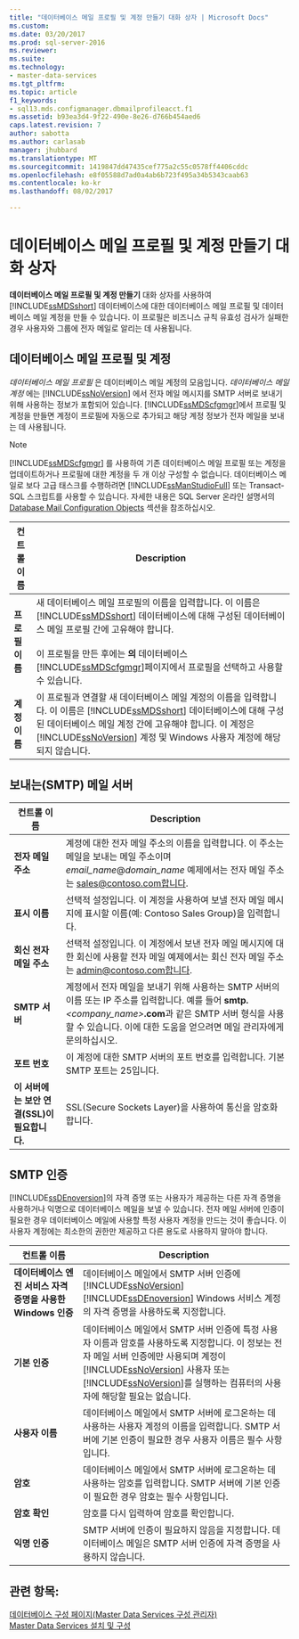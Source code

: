 ```yaml
---
title: "데이터베이스 메일 프로필 및 계정 만들기 대화 상자 | Microsoft Docs"
ms.custom: 
ms.date: 03/20/2017
ms.prod: sql-server-2016
ms.reviewer: 
ms.suite: 
ms.technology:
- master-data-services
ms.tgt_pltfrm: 
ms.topic: article
f1_keywords:
- sql13.mds.configmanager.dbmailprofileacct.f1
ms.assetid: b93ea3d4-9f22-490e-8e26-d766b454aed6
caps.latest.revision: 7
author: sabotta
ms.author: carlasab
manager: jhubbard
ms.translationtype: MT
ms.sourcegitcommit: 1419847dd47435cef775a2c55c0578ff4406cddc
ms.openlocfilehash: e8f05588d7ad0a4ab6b723f495a34b5343caab63
ms.contentlocale: ko-kr
ms.lasthandoff: 08/02/2017

---
```

# <a name="create-database-mail-profile-and-account-dialog-box"></a>데이터베이스 메일 프로필 및 계정 만들기 대화 상자
  **데이터베이스 메일 프로필 및 계정 만들기** 대화 상자를 사용하여 [!INCLUDE[ssMDSshort](../includes/ssmdsshort-md.md)] 데이터베이스에 대한 데이터베이스 메일 프로필 및 데이터베이스 메일 계정을 만들 수 있습니다. 이 프로필은 비즈니스 규칙 유효성 검사가 실패한 경우 사용자와 그룹에 전자 메일로 알리는 데 사용됩니다.  
  
## <a name="database-mail-profile-and-account"></a>데이터베이스 메일 프로필 및 계정  
 *데이터베이스 메일 프로필* 은 데이터베이스 메일 계정의 모음입니다. *데이터베이스 메일 계정* 에는 [!INCLUDE[ssNoVersion](../includes/ssnoversion-md.md)] 에서 전자 메일 메시지를 SMTP 서버로 보내기 위해 사용하는 정보가 포함되어 있습니다. [!INCLUDE[ssMDScfgmgr](../includes/ssmdscfgmgr-md.md)]에서 프로필 및 계정을 만들면 계정이 프로필에 자동으로 추가되고 해당 계정 정보가 전자 메일을 보내는 데 사용됩니다.  
  
> [!NOTE]  
>  [!INCLUDE[ssMDScfgmgr](../includes/ssmdscfgmgr-md.md)] 를 사용하여 기존 데이터베이스 메일 프로필 또는 계정을 업데이트하거나 프로필에 대한 계정을 두 개 이상 구성할 수 없습니다. 데이터베이스 메일로 보다 고급 태스크를 수행하려면 [!INCLUDE[ssManStudioFull](../includes/ssmanstudiofull-md.md)] 또는 Transact-SQL 스크립트를 사용할 수 있습니다. 자세한 내용은 SQL Server 온라인 설명서의 [Database Mail Configuration Objects](../relational-databases/database-mail/database-mail-configuration-objects.md) 섹션을 참조하십시오.  
  
|컨트롤 이름|Description|  
|------------------|-----------------|  
|**프로필 이름**|새 데이터베이스 메일 프로필의 이름을 입력합니다. 이 이름은 [!INCLUDE[ssMDSshort](../includes/ssmdsshort-md.md)] 데이터베이스에 대해 구성된 데이터베이스 메일 프로필 간에 고유해야 합니다.<br /><br /> 이 프로필을 만든 후에는 **의** 데이터베이스 [!INCLUDE[ssMDScfgmgr](../includes/ssmdscfgmgr-md.md)]페이지에서 프로필을 선택하고 사용할 수 있습니다.|  
|**계정 이름**|이 프로필과 연결할 새 데이터베이스 메일 계정의 이름을 입력합니다. 이 이름은 [!INCLUDE[ssMDSshort](../includes/ssmdsshort-md.md)] 데이터베이스에 대해 구성된 데이터베이스 메일 계정 간에 고유해야 합니다. 이 계정은 [!INCLUDE[ssNoVersion](../includes/ssnoversion-md.md)] 계정 및 Windows 사용자 계정에 해당되지 않습니다.|  
  
## <a name="outgoing-smtp-mail-server"></a>보내는(SMTP) 메일 서버  
  
|컨트롤 이름|Description|  
|------------------|-----------------|  
|**전자 메일 주소**|계정에 대한 전자 메일 주소의 이름을 입력합니다. 이 주소는 메일을 보내는 메일 주소이며 *email_name*@*domain_name* 예제에서는 전자 메일 주소는 sales@contoso.com합니다.|  
|**표시 이름**|선택적 설정입니다. 이 계정을 사용하여 보낼 전자 메일 메시지에 표시할 이름(예: Contoso Sales Group)을 입력합니다.|  
|**회신 전자 메일 주소**|선택적 설정입니다. 이 계정에서 보낸 전자 메일 메시지에 대한 회신에 사용할 전자 메일 예제에서는 회신 전자 메일 주소는 admin@contoso.com합니다.|  
|**SMTP 서버**|계정에서 전자 메일을 보내기 위해 사용하는 SMTP 서버의 이름 또는 IP 주소를 입력합니다. 예를 들어 **smtp.***<company_name>***.com**과 같은 SMTP 서버 형식을 사용할 수 있습니다. 이에 대한 도움을 얻으려면 메일 관리자에게 문의하십시오.|  
|**포트 번호**|이 계정에 대한 SMTP 서버의 포트 번호를 입력합니다. 기본 SMTP 포트는 25입니다.|  
|**이 서버에는 보안 연결(SSL)이 필요합니다.**|SSL(Secure Sockets Layer)을 사용하여 통신을 암호화합니다.|  
  
## <a name="smtp-authentication"></a>SMTP 인증  
 [!INCLUDE[ssDEnoversion](../includes/ssdenoversion-md.md)]의 자격 증명 또는 사용자가 제공하는 다른 자격 증명을 사용하거나 익명으로 데이터베이스 메일을 보낼 수 있습니다. 전자 메일 서버에 인증이 필요한 경우 데이터베이스 메일에 사용할 특정 사용자 계정을 만드는 것이 좋습니다. 이 사용자 계정에는 최소한의 권한만 제공하고 다른 용도로 사용하지 말아야 합니다.  
  
|컨트롤 이름|Description|  
|------------------|-----------------|  
|**데이터베이스 엔진 서비스 자격 증명을 사용한 Windows 인증**|데이터베이스 메일에서 SMTP 서버 인증에 [!INCLUDE[ssNoVersion](../includes/ssnoversion-md.md)] [!INCLUDE[ssDEnoversion](../includes/ssdenoversion-md.md)] Windows 서비스 계정의 자격 증명을 사용하도록 지정합니다.|  
|**기본 인증**|데이터베이스 메일에서 SMTP 서버 인증에 특정 사용자 이름과 암호를 사용하도록 지정합니다. 이 정보는 전자 메일 서버 인증에만 사용되며 계정이 [!INCLUDE[ssNoVersion](../includes/ssnoversion-md.md)] 사용자 또는 [!INCLUDE[ssNoVersion](../includes/ssnoversion-md.md)]를 실행하는 컴퓨터의 사용자에 해당할 필요는 없습니다.|  
|**사용자 이름**|데이터베이스 메일에서 SMTP 서버에 로그온하는 데 사용하는 사용자 계정의 이름을 입력합니다. SMTP 서버에 기본 인증이 필요한 경우 사용자 이름은 필수 사항입니다.|  
|**암호**|데이터베이스 메일에서 SMTP 서버에 로그온하는 데 사용하는 암호를 입력합니다. SMTP 서버에 기본 인증이 필요한 경우 암호는 필수 사항입니다.|  
|**암호 확인**|암호를 다시 입력하여 암호를 확인합니다.|  
|**익명 인증**|SMTP 서버에 인증이 필요하지 않음을 지정합니다. 데이터베이스 메일은 SMTP 서버 인증에 자격 증명을 사용하지 않습니다.|  
  
## <a name="see-also"></a>관련 항목:  
 [데이터베이스 구성 페이지&#40;Master Data Services 구성 관리자&#41;](../master-data-services/database-configuration-page-master-data-services-configuration-manager.md)   
[Master Data Services 설치 및 구성](../master-data-services/master-data-services-installation-and-configuration.md)
  
  

